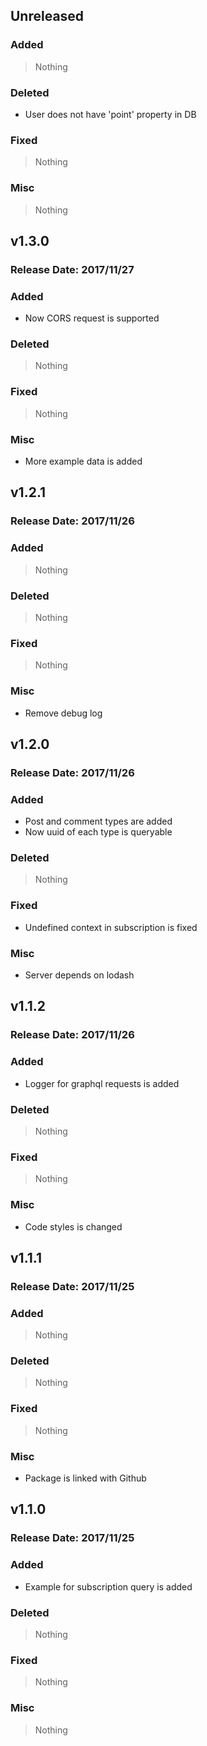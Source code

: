 ## Unreleased

### Added
> Nothing
### Deleted
- User does not have 'point' property in DB
### Fixed
> Nothing
### Misc
> Nothing

## v1.3.0
### Release Date: 2017/11/27

### Added
- Now CORS request is supported
### Deleted
> Nothing
### Fixed
> Nothing
### Misc
- More example data is added

## v1.2.1
### Release Date: 2017/11/26

### Added
> Nothing
### Deleted
> Nothing
### Fixed
> Nothing
### Misc
- Remove debug log

## v1.2.0
### Release Date: 2017/11/26

### Added
- Post and comment types are added
- Now uuid of each type is queryable
### Deleted
> Nothing
### Fixed
- Undefined context in subscription is fixed
### Misc
- Server depends on lodash

## v1.1.2
### Release Date: 2017/11/26

### Added
- Logger for graphql requests is added
### Deleted
> Nothing
### Fixed
> Nothing
### Misc
- Code styles is changed

## v1.1.1
### Release Date: 2017/11/25

### Added
> Nothing
### Deleted
> Nothing
### Fixed
> Nothing
### Misc
- Package is linked with Github

## v1.1.0
### Release Date: 2017/11/25

### Added
- Example for subscription query is added
### Deleted
> Nothing
### Fixed
> Nothing
### Misc
> Nothing
